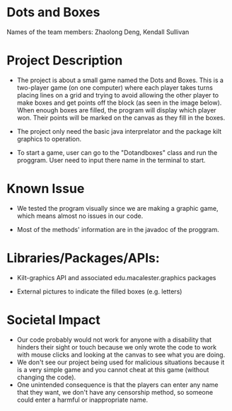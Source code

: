 # Dots and Boxes
Names of the team members: Zhaolong Deng, Kendall Sullivan

# Project Description
- The project is about a small game named the Dots and Boxes. This is a two-player game (on one computer) where each player takes turns placing lines on a grid and trying to avoid allowing the other player to make boxes and get points off the block (as seen in the image below). When enough boxes are filled, the program will display which player won. Their points will be marked on the canvas as they fill in the boxes.

- The project only need the basic java interprelator and the package kilt graphics to operation. 

- To start a game, user can go to the "Dotandboxes" class and run the proggram. User need to input there name in the terminal to start.

# Known Issue
- We tested the program visually since we are making a graphic game, which means almost no issues in our code.

- Most of the methods' information are in the javadoc of the proggram.

# Libraries/Packages/APIs: 
- Kilt-graphics API and associated edu.macalester.graphics packages

- External pictures to indicate the filled boxes (e.g. letters)

# Societal Impact
- Our code probably would not work for anyone with a disability that hinders their sight or touch because we only wrote the code to work with mouse clicks and looking at the canvas to see what you are doing.
- We don't see our project being used for malicious situations because it is a very simple game and you cannot cheat at this game (without changing the code).
- One unintended consequence is that the players can enter any name that they want, we don't have any censorship method, so someone could enter a harmful or inappropriate name.
